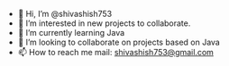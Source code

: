- 👋 Hi, I’m @shivashish753
- 👀 I’m interested in new projects to collaborate.
- 🌱 I’m currently learning Java
- 💞️ I’m looking to collaborate on projects based on Java
- 📫 How to reach me mail: shivashish753@gmail.com

<!---
shivashish753/shivashish753 is a ✨ special ✨ repository because its `README.md` (this file) appears on your GitHub profile.
You can click the Preview link to take a look at your changes.
--->
